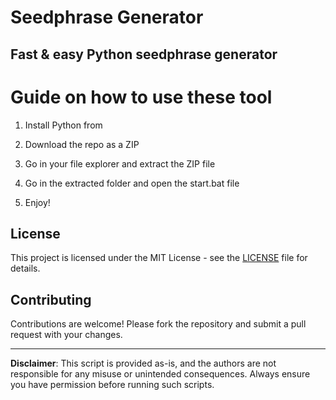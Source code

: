 # Seedphrase Generator         
           
## Fast & easy Python seedphrase generator            
                 
# Guide on how to use these tool               
                
1. Install Python from            
     
2. Download the repo as a ZIP            
        
3. Go in your file explorer and extract the ZIP file       
             
4. Go in the extracted folder and open the start.bat file         
               
5. Enjoy!             
                  
## License               
         
This project is licensed under the MIT License - see the [LICENSE](LICENSE) file for details.                    
    
## Contributing      
          
Contributions are welcome! Please fork the repository and submit a pull request with your changes.              
           
---         
           
**Disclaimer**: This script is provided as-is, and the authors are not responsible for any misuse or unintended consequences. Always ensure you have permission before running such scripts.             